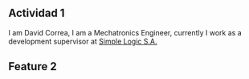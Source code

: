 ## Actividad 1
<p>I am David Correa, I am a Mechatronics Engineer, currently I work as a development supervisor at <a href="https://www.simplelogic.org">Simple Logic S.A. </a></br>

## Feature 2